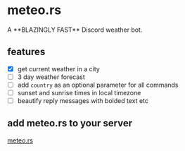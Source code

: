 # meteo.rs
A \*\*BLAZINGLY FAST\*\* Discord weather bot.

## features 
- [x] get current weather in a city
- [ ] 3 day weather forecast
- [ ] add `country` as an optional parameter for all commands 
- [ ] sunset and sunrise times in local timezone
- [ ] beautify reply messages with bolded text etc

## add meteo.rs to your server
[meteo.rs](https://discord.com/oauth2/authorize?client_id=1311653952827297854)

